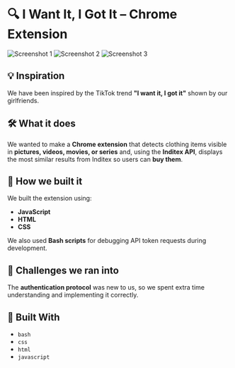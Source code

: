 # 🔍 I Want It, I Got It – Chrome Extension

![Screenshot 1](images/screenshot1.png)
![Screenshot 2](images/screenshot2.png)
![Screenshot 3](images/screenshot3.png)

## 💡 Inspiration
We have been inspired by the TikTok trend **"I want it, I got it"** shown by our girlfriends.

## 🛠️ What it does
We wanted to make a **Chrome extension** that detects clothing items visible in **pictures, videos, movies, or series** and, using the **Inditex API**, displays the most similar results from Inditex so users can **buy them**.

## 🧱 How we built it
We built the extension using:
- **JavaScript**
- **HTML**
- **CSS**

We also used **Bash scripts** for debugging API token requests during development.

## 🚧 Challenges we ran into
The **authentication protocol** was new to us, so we spent extra time understanding and implementing it correctly.

## 🧰 Built With
- `bash`
- `css`
- `html`
- `javascript`
